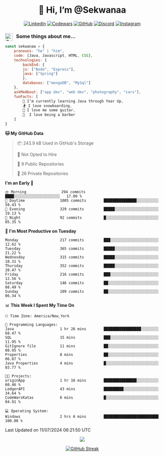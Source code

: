 <h1 align="center" style="font-size = 20px;">👋 Hi, I’m @Sekwanaa</h1>

<div align="center">
	
<a href="https://www.linkedin.com/in/chrisskchia/" target="blank">![LinkedIn](https://img.shields.io/badge/linkedin-%230077B5.svg?style=for-the-badge&logo=linkedin&logoColor=white)</a>
<a href="https://www.codewars.com/users/sekwanaa" target="blank">![Codewars](https://img.shields.io/badge/Codewars-B1361E?style=for-the-badge&logo=codewars&logoColor=grey)</a>
<a href="https://github.com/sekwanaa" target="blank">![GitHub](https://img.shields.io/badge/github-%23121011.svg?style=for-the-badge&logo=github&logoColor=white)</a>
<a href="https://discordapp.com/users/181891769414189056" target="blank">![Discord](https://img.shields.io/badge/Discord-%235865F2.svg?style=for-the-badge&logo=discord&logoColor=white)</a>
<a href="https://www.instagram.com/sekwanaa/" target="blank">![Instagram](https://img.shields.io/badge/Instagram-%23E4405F.svg?style=for-the-badge&logo=Instagram&logoColor=white)</a>

</div>

### <img align="left" alt="Coding" height="25" src="https://media.tenor.com/2aSuT7p_a_UAAAAi/peachcat-cat.gif"> &nbsp; Some things about me...

``` javascript
const sekwanaa = {
	pronouns: "he" | "him",
	code: [Java, Javascript, HTML, CSS],
	technologies: {
		backEnd: {
		js: ["Node", "Express"],
		java: ["Spring"]
		},
		databases: ["mongoDB", "MySql"]
	},
 	askMeAbout: ["app dev", "web dev", "photography", "cars"],
 	funFacts: [
		🌱 I’m currently learning Java through Year Up,
		🏂 I love snowboarding,
		🎸 I love me some guitar,
		💈  I love being a barber
	]
}
```
<!--Github Stats-->

<!--START_SECTION:waka-->
**🐱 My GitHub Data** 

> 📦 243.9 kB Used in GitHub's Storage 
 > 
> 🚫 Not Opted to Hire
 > 
> 📜 9 Public Repositories 
 > 
> 🔑 26 Private Repositories 
 > 
**I'm an Early 🐤** 

```text
🌞 Morning                294 commits         ████░░░░░░░░░░░░░░░░░░░░░   17.09 % 
🌆 Daytime                1005 commits        ███████████████░░░░░░░░░░   58.43 % 
🌃 Evening                329 commits         █████░░░░░░░░░░░░░░░░░░░░   19.13 % 
🌙 Night                  92 commits          █░░░░░░░░░░░░░░░░░░░░░░░░   05.35 % 
```
📅 **I'm Most Productive on Tuesday** 

```text
Monday                   217 commits         ███░░░░░░░░░░░░░░░░░░░░░░   12.62 % 
Tuesday                  365 commits         █████░░░░░░░░░░░░░░░░░░░░   21.22 % 
Wednesday                315 commits         █████░░░░░░░░░░░░░░░░░░░░   18.31 % 
Thursday                 352 commits         █████░░░░░░░░░░░░░░░░░░░░   20.47 % 
Friday                   216 commits         ███░░░░░░░░░░░░░░░░░░░░░░   12.56 % 
Saturday                 146 commits         ██░░░░░░░░░░░░░░░░░░░░░░░   08.49 % 
Sunday                   109 commits         ██░░░░░░░░░░░░░░░░░░░░░░░   06.34 % 
```


📊 **This Week I Spent My Time On** 

```text
🕑︎ Time Zone: America/New_York

💬 Programming Languages: 
Java                     1 hr 26 mins        █████████████████░░░░░░░░   68.47 % 
SQL                      15 mins             ███░░░░░░░░░░░░░░░░░░░░░░   11.95 % 
GitIgnore file           11 mins             ██░░░░░░░░░░░░░░░░░░░░░░░   08.95 % 
Properties               8 mins              ██░░░░░░░░░░░░░░░░░░░░░░░   06.87 % 
Java Properties          4 mins              █░░░░░░░░░░░░░░░░░░░░░░░░   03.77 % 

🐱‍💻 Projects: 
originApp                1 hr 16 mins        ███████████████░░░░░░░░░░   60.46 % 
LedgerAPI                43 mins             █████████░░░░░░░░░░░░░░░░   34.64 % 
CodeWarsKatas            6 mins              █░░░░░░░░░░░░░░░░░░░░░░░░   04.91 % 

💻 Operating System: 
Windows                  2 hrs 6 mins        █████████████████████████   100.00 % 
```


 Last Updated on 11/07/2024 06:21:50 UTC
<!--END_SECTION:waka-->


<div align="center">
	
![](https://komarev.com/ghpvc/?username=sekwanaa&label=GITHUB-VISITORS&style=for-the-badge&abbreviated=true)

<div>

[![GitHub Streak](https://github-readme-streak-stats.herokuapp.com/?user=sekwanaa)](https://git.io/streak-stats)
 
</div>
 
</div>


<!---
# CERTIFICATES
### Google IT Automation with Python Specialization

>***Coursera --- Issued September 2022***
Online certificate issued by Coursera building skills using Git, Github, and Python

### Google IT Support Certificate
>***Coursera --- Issued November 2021***
Online certificate issued by Coursera building foundational skills including
troubleshooting and customer service, networking, operating systems, system
administration, and security.
--->

<!---
Jiggly-sensation/Jiggly-sensation is a ✨ special ✨ repository because its `README.md` (this file) appears on your GitHub profile.
You can click the Preview link to take a look at your changes.
--->


